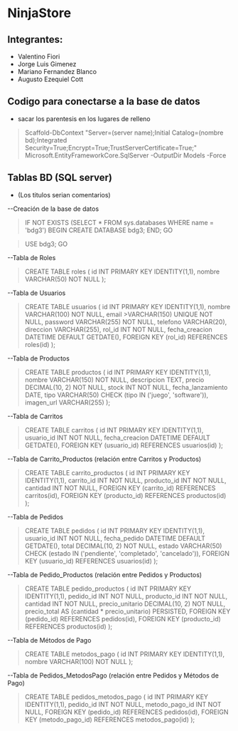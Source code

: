 # NinjaStore

## Integrantes:
- Valentino Fiori
- Jorge Luis Gimenez
- Mariano Fernandez Blanco
- Augusto Ezequiel Cott

## Codigo para conectarse a la base de datos 
- sacar los parentesis en los lugares de relleno

>Scaffold-DbContext "Server=(server name);Initial Catalog=(nombre bd);Integrated Security=True;Encrypt=True;TrustServerCertificate=True;" Microsoft.EntityFrameworkCore.SqlServer -OutputDir Models -Force

## Tablas BD (SQL server)
- (Los titulos serian comentarios)
  
--Creación de la base de datos
>IF NOT EXISTS (SELECT * FROM sys.databases WHERE name = 'bdg3') BEGIN CREATE DATABASE bdg3; END; GO

>USE bdg3; GO

--Tabla de Roles 
>CREATE TABLE roles ( id INT PRIMARY KEY IDENTITY(1,1), nombre VARCHAR(50) NOT NULL );

--Tabla de Usuarios 
>CREATE TABLE usuarios ( id INT PRIMARY KEY IDENTITY(1,1), nombre VARCHAR(100) NOT NULL, email >VARCHAR(150) UNIQUE NOT NULL, password VARCHAR(255) NOT NULL, telefono VARCHAR(20), direccion VARCHAR(255), rol_id INT NOT NULL, fecha_creacion DATETIME DEFAULT GETDATE(), FOREIGN KEY (rol_id) REFERENCES roles(id) );

--Tabla de Productos 
>CREATE TABLE productos ( id INT PRIMARY KEY IDENTITY(1,1), nombre VARCHAR(150) NOT NULL, descripcion TEXT, precio DECIMAL(10, 2) NOT NULL, stock INT NOT NULL, fecha_lanzamiento DATE, tipo VARCHAR(50) CHECK (tipo IN ('juego', 'software')), imagen_url VARCHAR(255) );

--Tabla de Carritos 
>CREATE TABLE carritos ( id INT PRIMARY KEY IDENTITY(1,1), usuario_id INT NOT NULL, fecha_creacion DATETIME DEFAULT GETDATE(), FOREIGN KEY (usuario_id) REFERENCES usuarios(id) );

--Tabla de Carrito_Productos (relación entre Carritos y Productos) 
>CREATE TABLE carrito_productos ( id INT PRIMARY KEY IDENTITY(1,1), carrito_id INT NOT NULL, producto_id INT NOT NULL, cantidad INT NOT NULL, FOREIGN KEY (carrito_id) REFERENCES carritos(id), FOREIGN KEY (producto_id) REFERENCES productos(id) );

--Tabla de Pedidos
>CREATE TABLE pedidos ( id INT PRIMARY KEY IDENTITY(1,1), usuario_id INT NOT NULL, fecha_pedido DATETIME DEFAULT GETDATE(), total DECIMAL(10, 2) NOT NULL, estado VARCHAR(50) CHECK (estado IN ('pendiente', 'completado', 'cancelado')), FOREIGN KEY (usuario_id) REFERENCES usuarios(id) );

--Tabla de Pedido_Productos (relación entre Pedidos y Productos) 
>CREATE TABLE pedido_productos ( id INT PRIMARY KEY IDENTITY(1,1), pedido_id INT NOT NULL, producto_id INT NOT NULL, cantidad INT NOT NULL, precio_unitario DECIMAL(10, 2) NOT NULL, precio_total AS (cantidad * precio_unitario) PERSISTED,
FOREIGN KEY (pedido_id) REFERENCES pedidos(id), FOREIGN KEY (producto_id) REFERENCES productos(id) );

--Tabla de Métodos de Pago 
>CREATE TABLE metodos_pago ( id INT PRIMARY KEY IDENTITY(1,1), nombre VARCHAR(100) NOT NULL );

--Tabla de Pedidos_MetodosPago (relación entre Pedidos y Métodos de Pago) 
>CREATE TABLE pedidos_metodos_pago ( id INT PRIMARY KEY IDENTITY(1,1), pedido_id INT NOT NULL, metodo_pago_id INT NOT NULL, FOREIGN KEY (pedido_id) REFERENCES pedidos(id), FOREIGN KEY (metodo_pago_id) REFERENCES metodos_pago(id) );
